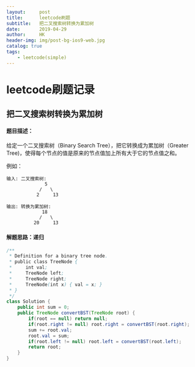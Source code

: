 ```yaml
---
layout:     post
title:      leetcode刷题
subtitle:   把二叉搜索树转换为累加树
date:       2019-04-29
author:     HK
header-img: img/post-bg-ios9-web.jpg
catalog: true
tags:
    - leetcode(simple)
---
```

# leetcode刷题记录
## 把二叉搜索树转换为累加树

#### 题目描述：
给定一个二叉搜索树（Binary Search Tree），把它转换成为累加树（Greater Tree)，使得每个节点的值是原来的节点值加上所有大于它的节点值之和。

例如：

    输入: 二叉搜索树:
                  5
                /   \
               2     13

    输出: 转换为累加树:
                 18
                /   \
              20     13
              

#### 解题思路：递归
```java
/**
 * Definition for a binary tree node.
 * public class TreeNode {
 *     int val;
 *     TreeNode left;
 *     TreeNode right;
 *     TreeNode(int x) { val = x; }
 * }
 */
class Solution {
    public int sum = 0;
    public TreeNode convertBST(TreeNode root) {
        if(root == null) return null;
        if(root.right != null) root.right = convertBST(root.right);
        sum += root.val;
        root.val = sum;
        if(root.left != null) root.left = convertBST(root.left);
        return root;
    }
}
```
